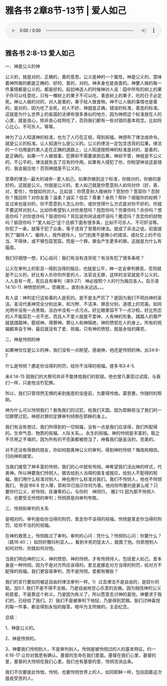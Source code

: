 # 雅各书 2章8节-13节 | 爱人如己

<audio style="width: 100%;" preload="false" controls controlslist="nodownload"><source src="https://file.simai.life/audio/mp3/2020/200301_001.mp3" type="audio/mpeg">Your browser does not support the audio element.</audio>


## 雅各书 2:8-13  爱人如己

一、神是公义的神


公义的，就是对的，正确的，善的意思。公义是神的一个属性，神是公义的，意味着神所做的都是正确的、好的、善的，对的。神本身也是良善的。神要人做的每一件事情都是公义的。都是好的。起初神造人的时候神对人说：园中所有的树上的果子你可以任意吃，只有一棵树上的果子不可以吃，善恶树上的果子，吃的日子必定死。神让人做的对的，对人是善的，果子给人做食物，神不让人做的事情也是善的，是对的，因为吃了会死，对人不好。神就是正确，错误的标准，善恶的标准。这就是为什么世界上的各国的法律有很多类似的地方，因为神把这个标准放在人的心里，就是良心。除非良心给狗吃了，否则我们都有一些对错的基本观念。比如将心比心。不可杀人。等等。


神为了让人知道神的标准，也为了人行在正规，得到祝福，神颁布了律法或命令。就是公义的标准。让人知道什么是公义的。公义的律法一定包含违背的后果。律法的一个功用是约束人走在正确的道路上，让人知道按照神的标准是对的，是善的，是正确的。如果一个人做错事，犯罪却不需要承担后果，神却不管，神就是不公义的，不公平的，律法就失去了应有的作用。如果有人侵犯了你，你盼望神说这是错的，我会报应他！否则神就是不公义的。


至尊的律法--最大的诫命--爱人如己。如果你做到这个标准，你做对的，你做的是好的。这就是公义。你就是公义的。爱人如己就是你愿意别人如何对你（好，善，对，爱你），你就如何对人。比如说：你愿意别人接纳你？宽恕你？宽容你？忍耐你？挽回你？对你友善？温柔？诚实？信实？尊重？亲热？帮补？顺服你的权柄？反过来也是对的，你不愿意别人怎么对你，或你觉得什么方式是对你不好的，你就不要这样对别人。比如你希望别人对你发怒吗？抱怨你吗？伤害你吗？杀你吗？恨恶你吗？对你诡诈吗？毁谤你吗？背后说你闲话或坏话吗？撒谎吗？贪恋你的财物吗？偷窃你吗？“爱人如己”这个总纲下面有很多条，比如不可杀人、不可奸淫等。你犯了一条，就等于犯了众条，等于违背了至尊的律法。就成了非法之徒。前面提到了“偏待人”。偏待人，按外貌待人，分门别类不是微小的错误，或社交上的不恰当、不得体，或不够包容宽容。而是一个罪。罪会产生更多的罪。这就是为什么有瘟疫。


我们仔细想一想，扪心自问：我们有没有违背呢？有没有犯了很多条呢？


公义在审判上的彰显--得到当得的报应，也就是公平，神一定会审判罪恶，否则就是不公义的，好比有人杀你你所爱的人，法官说无罪，这样的法官就是不公义的。人人且有一死，死后且有审判（来9:27）  神必按照个人的行为报应各人。启示录14:10-11. 神愤怒的杯。。受痛苦。。直到永永远远。。。


有人说：神判定行这些事的人是死的。是不是太严厉了？是因为我们不明白神的圣洁。圣洁代表神完全分别出来，和污秽、不洁净、罪恶分别，道德上的完美。如同光明中没有一点黑暗，洁白中没有一点污点。好比眼里容不下一点沙粒。好比热恋的人不能容忍一点不忠。而且人不爱人就是不爱神，人有神的形象，践踏人的尊严就是践踏神，藐视神，得罪神。罪让人和神隔绝，神的愤怒在人的身上。所有的祝福都来自于神，最后就没有了爱、祝福，只有神的愤怒，就是永恒的痛苦。


二、神是怜悯的神

如果神仅仅是公义的神，我们没有一点盼望。感谢神，他还是怜悯的神。出34:6-7. 

什么是怜悯？挪走你当得的刑罚，给你不当得的祝福。提多书3:4-5. 

来4:14-15 因我们的大祭司并非不能体恤我们的软弱。他也曾凡事受过试探，与我们一样，只是他没冇犯罪。

所以，我们只管坦然无惧的来到施恩的宝座前，为要得怜恤，蒙恩惠，作随时的帮助。 


神为什么可以怜悯我们？赦免我们的过犯，给我们天国。因为耶稣担当了我们的一切罪孽过犯。神把对罪的定罪审判倾倒在耶稣的身上。


我们有没有想过，我们所得到的一切祝福，没有一点是我们应该得，我们所配得的。生命气息、物质的祝福、人际关系。。永生的祝福。神的怜悯是丰富的，取之不尽用之不竭的，因为所有的不完美都被担当了，神看我们是圣洁的，完美的。


对不还没有得救的朋友，你如何脱离神公义的审判，得到神的怜悯？悔改和相信。归向神和接受。


当我们接受了神丰富的怜悯，我们的心中就有怜悯。神希望我们活出神的样式，代表神。所以神要我们怜悯人，挪去给别人当得的报复或报应，给别人不配得的祝福。我们用什么标准对别人，神也用什么标准对我们。我们不怜悯人，他也不怜悯我们。
弥迦书6:8 世人哪，耶和华已指示你何为善。他向你所要的是甚么呢？只要你行公义，好怜悯，存谦卑的心，与你的　神同行。
雅2:13  因为那不怜悯人的，也要受无怜悯的审判；怜悯原是向审判夸胜。


三、怜悯和审判的关系

是相对的。审判是给你当得的刑罚，拿走你不该得的祝福，怜悯是拿走你当得的刑罚，给你不当的的祝福。


在神的救恩上，怜悯胜过了审判。审判的心问：凭什么？怜悯的心问：你要什么？（路18:40；）如同好撒玛利亚人。。看到半死的犹太人，就救了他。你若想别人如何对你，你就如何对他。


当我们明白神的公义、神的愤怒、神的怜悯，才有怜悯待人，包括爱人如己。爱本身是一种怜悯。因为不是对方所应该得的。爱总是挪走对方当得的刑罚，给对方不配得的祝福。我们更容易审判，而不是怜悯。爱都有哪些？


我们的言行要如同被这自由的律法审判一样。1）过去律法不是自由的，是奴仆的轭。加5:1. 我们不是不得不去做，乃是自由地甘心乐意的去做。因为相信神的公义和慈爱。不是靠这个称义。乃是因为称义了，所以愿意去讨神的喜悦。神要求于我们的，已经给了我们。2）我们不是被审判下地狱，乃是得到赏赐。我们讨神喜悦的每一件事，都会得到永恒的报答。暗中为主所做的，主会纪念。


总结：


1、神是公义的。

2、神是怜悯的。

3、神要我们怜悯别人，不是审判别人。怜悯是被怜悯过的人的基本特征。约一4:16-17 让你对救恩有确认。基督的生命在我们里面。基督在我们心里，基督的爱，基督的大怜悯在我们心里。我们也有基督的爱、怜悯流淌出来。


我们不仅要彼此怜恤，怜悯，也要怜悯世界上的人，如同耶稣一样，包括因着这次瘟疫受苦的人。
